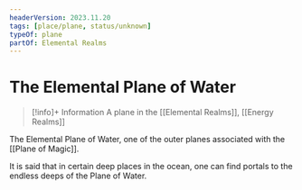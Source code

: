 ```yaml
---
headerVersion: 2023.11.20
tags: [place/plane, status/unknown]
typeOf: plane
partOf: Elemental Realms
---
```

# The Elemental Plane of Water
>[!info]+ Information
> A plane in the [[Elemental Realms]], [[Energy Realms]]

The Elemental Plane of Water, one of the outer planes associated with the [[Plane of Magic]].

It is said that in certain deep places in the ocean, one can find portals to the endless deeps of the Plane of Water.